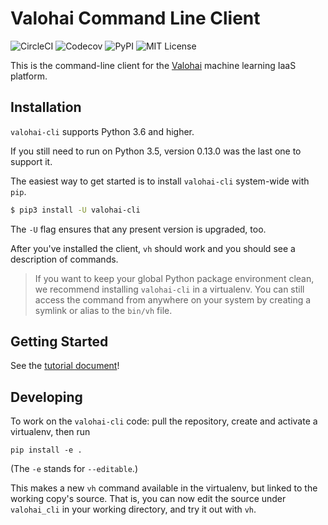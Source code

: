 # Valohai Command Line Client

![CircleCI](https://img.shields.io/circleci/project/github/valohai/valohai-cli.svg)
![Codecov](https://img.shields.io/codecov/c/github/valohai/valohai-cli.svg)
![PyPI](https://img.shields.io/pypi/v/valohai-cli.svg)
![MIT License](https://img.shields.io/github/license/valohai/valohai-cli.svg)

This is the command-line client for the [Valohai][vh] machine learning IaaS platform.

Installation
------------

`valohai-cli` supports Python 3.6 and higher.

If you still need to run on Python 3.5, version 0.13.0 was the last one to support it.

The easiest way to get started is to install `valohai-cli` system-wide with `pip`.

```bash
$ pip3 install -U valohai-cli
```

The `-U` flag ensures that any present version is upgraded, too.

After you've installed the client, `vh` should work and you should see a description
of commands.

> If you want to keep your global Python package environment clean,
we recommend installing `valohai-cli` in a virtualenv.  You can still access the command
from anywhere on your system by creating a symlink or alias to the `bin/vh` file.

Getting Started
---------------

See the [tutorial document](./TUTORIAL.md)!

[vh]: https://valohai.com/
[app]: https://app.valohai.com/

Developing
----------

To work on the `valohai-cli` code: pull the repository, create and activate a virtualenv, then run

```
pip install -e .
```

(The `-e` stands for `--editable`.)

This makes a new `vh` command available in the virtualenv, but linked to the working copy's
source.  That is, you can now edit the source under `valohai_cli` in your working directory,
and try it out with `vh`.

